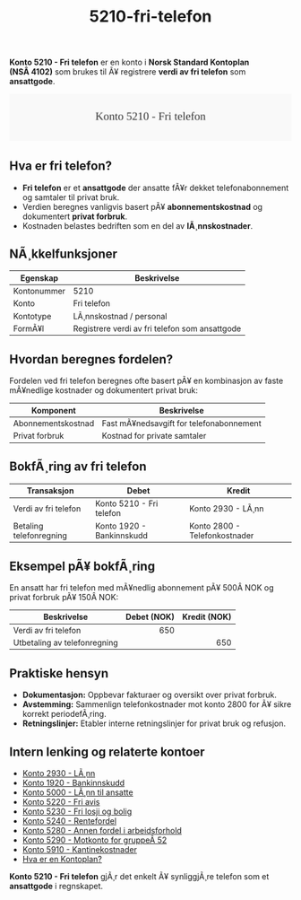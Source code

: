 ﻿---
title: "5210-fri-telefon"
meta_title: "5210-fri-telefon"
meta_description: "**Konto 5210 - Fri telefon** er en konto i **Norsk Standard Kontoplan (NSÂ 4102)** som brukes til Ã¥ registrere **verdi av fri telefon** som **ansattgode**."
slug: 5210-fri-telefon
type: blog
layout: pages/single
---

**Konto 5210 - Fri telefon** er en konto i **Norsk Standard Kontoplan (NSÂ 4102)** som brukes til Ã¥ registrere **verdi av fri telefon** som **ansattgode**.

![Illustrasjon av konto 5210 Fri telefon](5210-fri-telefon-image.svg)

## Hva er fri telefon?

* **Fri telefon** er et **ansattgode** der ansatte fÃ¥r dekket telefonabonnement og samtaler til privat bruk.
* Verdien beregnes vanligvis basert pÃ¥ **abonnementskostnad** og dokumentert **privat forbruk**.
* Kostnaden belastes bedriften som en del av **lÃ¸nnskostnader**.

## NÃ¸kkelfunksjoner

| Egenskap      | Beskrivelse                                              |
|---------------|----------------------------------------------------------|
| Kontonummer   | 5210                                                     |
| Konto         | Fri telefon                                              |
| Kontotype     | LÃ¸nnskostnad / personal                                  |
| FormÃ¥l        | Registrere verdi av fri telefon som ansattgode          |

## Hvordan beregnes fordelen?

Fordelen ved fri telefon beregnes ofte basert pÃ¥ en kombinasjon av faste mÃ¥nedlige kostnader og dokumentert privat bruk:

| Komponent            | Beskrivelse                             |
|----------------------|-----------------------------------------|
| Abonnementskostnad   | Fast mÃ¥nedsavgift for telefonabonnement |
| Privat forbruk       | Kostnad for private samtaler            |

## BokfÃ¸ring av fri telefon

| Transaksjon                     | Debet                        | Kredit                        |
|---------------------------------|------------------------------|-------------------------------|
| Verdi av fri telefon            | Konto 5210 - Fri telefon     | Konto 2930 - LÃ¸nn             |
| Betaling telefonregning         | Konto 1920 - Bankinnskudd    | Konto 2800 - Telefonkostnader |

## Eksempel pÃ¥ bokfÃ¸ring

En ansatt har fri telefon med mÃ¥nedlig abonnement pÃ¥ 500Â NOK og privat forbruk pÃ¥ 150Â NOK:

| Beskrivelse                 | Debet (NOK) | Kredit (NOK) |
|-----------------------------|------------:|-------------:|
| Verdi av fri telefon        |         650 |              |
| Utbetaling av telefonregning|             |           650 |

## Praktiske hensyn

* **Dokumentasjon:** Oppbevar fakturaer og oversikt over privat forbruk.
* **Avstemming:** Sammenlign telefonkostnader mot konto 2800 for Ã¥ sikre korrekt
  periodefÃ¸ring.
* **Retningslinjer:** Etabler interne retningslinjer for privat bruk og refusjon.

## Intern lenking og relaterte kontoer

* [Konto 2930 - LÃ¸nn](/blogs/kontoplan/2930-lonn "Konto 2930 - LÃ¸nn")
* [Konto 1920 - Bankinnskudd](/blogs/kontoplan/1920-bankinnskudd "Konto 1920 - Bankinnskudd")
* [Konto 5000 - LÃ¸nn til ansatte](/blogs/kontoplan/5000-lonn-til-ansatte "Konto 5000 - LÃ¸nn til ansatte")
* [Konto 5220 - Fri avis](/blogs/kontoplan/5220-fri-avis "Konto 5220 - Fri avis: RegnskapsfÃ¸ring av fri avis som ansattgode i Norsk kontoplan")
* [Konto 5230 - Fri losji og bolig](/blogs/kontoplan/5230-fri-losji-og-bolig "Konto 5230 - Fri losji og bolig: RegnskapsfÃ¸ring av fri losji og bolig som ansattgode i Norsk kontoplan")
* [Konto 5240 - Rentefordel](/blogs/kontoplan/5240-rentefordel "Konto 5240 - Rentefordel: RegnskapsfÃ¸ring av rentefordel som ansattgode i Norsk kontoplan")
* [Konto 5280 - Annen fordel i arbeidsforhold](/blogs/kontoplan/5280-annen-fordel-i-arbeidsforhold "Konto 5280 - Annen fordel i arbeidsforhold: RegnskapsfÃ¸ring av Ã¸vrige ansattfordeler i Norsk kontoplan")
* [Konto 5290 - Motkonto for gruppeÂ 52](/blogs/kontoplan/5290-motkonto-for-gruppe-52 "Konto 5290 - Motkonto for gruppe 52: RegnskapsfÃ¸ring av motkonto for gruppe 52 ansattgoder i Norsk kontoplan")
* [Konto 5910 - Kantinekostnader](/blogs/kontoplan/5910-kantinekostnader "Konto 5910 - Kantinekostnader")
* [Hva er en Kontoplan?](/blogs/regnskap/hva-er-kontoplan "Hva er en Kontoplan? Komplett Guide til Kontoplaner i Norsk Regnskap")

**Konto 5210 - Fri telefon** gjÃ¸r det enkelt Ã¥ synliggjÃ¸re telefon som et **ansattgode** i regnskapet.
